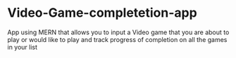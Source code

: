 # Video-Game-completetion-app
App using MERN that allows you to input a Video game that you are about to play or would like to play and track progress of completion on all the games in your list
